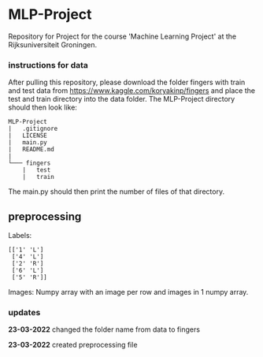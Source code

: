 # MLP-Project
Repository for Project for the course 'Machine Learning Project' at the 
Rijksuniversiteit Groningen.

### instructions for data 
After pulling this repository, please download the folder fingers with train 
and test data from https://www.kaggle.com/koryakinp/fingers and place the 
test and train directory into the data folder. The MLP-Project directory should 
then look like:
```
MLP-Project
|   .gitignore
|   LICENSE
|   main.py
|   README.md
|
└─── fingers
    |   test
    |   train
```

The main.py should then print the number of files of that directory.

## preprocessing
Labels:
```
[['1' 'L']
 ['4' 'L']
 ['2' 'R']
 ['6' 'L']
 ['5' 'R']]
```
Images:
Numpy array with an image per row and images in 1 numpy array.

### updates 
**23-03-2022** changed the folder name from data to fingers 

**23-03-2022** created preprocessing file